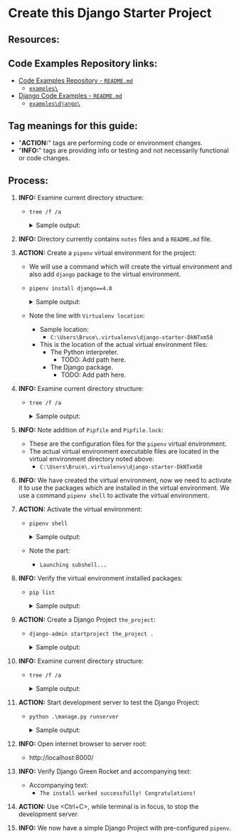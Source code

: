 # Create this Django Starter Project

## Resources:

## Code Examples Repository links:
* [Code Examples Repository - `README.md`](../../../README.md)
    * [`examples\`](../../../)
* [Django Code Examples - `README.md`](../../README.md)
    * [`examples\django\`](../../)

## Tag meanings for this guide:
* "**ACTION:**" tags are performing code or environment changes.
* "**INFO:**" tags are providing info or testing and not necessarily functional or code changes.

## Process:
1. **INFO:** Examine current directory structure:
    * `tree /f /a`
        <details>
        <summary>Sample output:</summary>

            PS C:\Users\Bruce\Programming\examples\django\django-starter> tree /f /a
            Folder PATH listing for volume OS
            Volume serial number is CC00-DD12
            C:.
            |   README.md
            |
            \---notes
                    00_create_django_starter.md
                    00_useful_commands_and_links.md

            PS C:\Users\Bruce\Programming\examples\django\django-starter>
        </details>

1. **INFO:** Directory currently contains `notes` files and a `README.md` file.

1. **ACTION:** Create a `pipenv` virtual environment for the project:
    * We will use a command which will create the virtual environment and also add `django` package to the virtual environment.
    * `pipenv install django==4.0`
        <details>
        <summary>Sample output:</summary>

            PS C:\Users\Bruce\Programming\examples\django\django-starter> pipenv install django==4.0
            Creating a virtualenv for this project...
            Pipfile: C:\Users\Bruce\Programming\examples\django\django-starter\Pipfile
            Using C:/Users/Bruce/AppData/Local/Programs/Python/Python310/python.exe (3.10.6) to create virtualenv...
            [====] Creating virtual environment...created virtual environment CPython3.10.6.final.0-64 in 2319ms
              creator CPython3Windows(dest=C:\Users\Bruce\.virtualenvs\django-starter-DkNTxm58, clear=False, no_vcs_ignore=False, global=False)
              seeder FromAppData(download=False, pip=bundle, setuptools=bundle, wheel=bundle, via=copy, app_data_dir=C:\Users\Bruce\AppData\Local\pypa\virtualenv)
                added seed packages: pip==22.2.2, setuptools==65.0.2, wheel==0.37.1
              activators BashActivator,BatchActivator,FishActivator,NushellActivator,PowerShellActivator,PythonActivator

            Successfully created virtual environment!
            Virtualenv location: C:\Users\Bruce\.virtualenvs\django-starter-DkNTxm58
            Creating a Pipfile for this project...
            Installing django==4.0...
            Adding django to Pipfile's [packages]...
            Installation Succeeded
            Pipfile.lock not found, creating...
            Locking [dev-packages] dependencies...
            Locking [packages] dependencies...
             Locking...Building requirements...
            Resolving dependencies...
            Success!
            Updated Pipfile.lock (036cf0)!
            Installing dependencies from Pipfile.lock (036cf0)...
              ================================ 0/0 - 00:00:00
            To activate this project's virtualenv, run pipenv shell.
            Alternatively, run a command inside the virtualenv with pipenv run.
            PS C:\Users\Bruce\Programming\examples\django\django-starter>
        </details>
    * Note the line with `Virtualenv location`:
        * Sample location:
            * `C:\Users\Bruce\.virtualenvs\django-starter-DkNTxm58`
        * This is the location of the actual virtual environment files:
            * The Python interpreter.
                * TODO: Add path here.
            * The Django package.
                * TODO: Add path here.

1. **INFO:** Examine current directory structure:
    * `tree /f /a`
        <details>
        <summary>Sample output:</summary>

            PS C:\Users\Bruce\Programming\examples\django\django-starter> tree /f /a
            Folder PATH listing for volume OS
            Volume serial number is CC00-DD12
            C:.
            |   Pipfile
            |   Pipfile.lock
            |   README.md
            |
            \---notes
                    00_create_django_starter.md
                    00_useful_commands_and_links.md

            PS C:\Users\Bruce\Programming\examples\django\django-starter>
        </details>

1. **INFO:** Note addition of `Pipfile` and `Pipfile.lock`:
    * These are the configuration files for the `pipenv` virtual environment.
    * The actual virtual environment executable files are located in the virtual environment directory noted above:
        * `C:\Users\Bruce\.virtualenvs\django-starter-DkNTxm58`

1. **INFO:** We have created the virtual environment, now we need to activate it to use the packages which are installed in the virtual environment. We use a command `pipenv shell` to activate the virtual environment.

1. **ACTION:** Activate the virtual environment:
    * `pipenv shell`
        <details>
        <summary>Sample output:</summary>

            PS C:\Users\Bruce\Programming\examples\django\django-starter> pipenv shell
            Launching subshell in virtual environment...
            PowerShell 7.2.6
            Copyright (c) Microsoft Corporation.

            https://aka.ms/powershell
            Type 'help' to get help.

            PS C:\Users\Bruce\Programming\examples\django\django-starter>
        </details>
    * Note the part:
        * `Launching subshell...`

1. **INFO:** Verify the virtual environment installed packages:
    * `pip list`
        <details>
        <summary>Sample output:</summary>

            PS C:\Users\Bruce\Programming\examples\django\django-starter> pip list
            Package    Version
            ---------- -------
            asgiref    3.5.2
            Django     4.0
            pip        22.2.2
            setuptools 65.0.2
            sqlparse   0.4.2
            tzdata     2022.2
            wheel      0.37.1
            PS C:\Users\Bruce\Programming\examples\django\django-starter>
        </details>

1. **ACTION:** Create a Django Project `the_project`:
    * `django-admin startproject the_project .`
        <details>
        <summary>Sample output:</summary>

            PS C:\Users\Bruce\Programming\examples\django\django-starter> django-admin startproject the_project .
            PS C:\Users\Bruce\Programming\examples\django\django-starter>
        </details>

1. **INFO:** Examine current directory structure:
    * `tree /f /a`
        <details>
        <summary>Sample output:</summary>

            PS C:\Users\Bruce\Programming\examples\django\django-starter-project> tree /f /a
            Folder PATH listing for volume OS
            Volume serial number is CC00-DD12
            C:.
            |   db.sqlite3
            |   manage.py
            |   Pipfile
            |   Pipfile.lock
            |   README.md
            |   
            +---notes
            |       00_create_django_starter.md
            |       00_useful_commands_and_links.md
            |       00_use_this_django_starter.md
            |       
            \---the_project
                    asgi.py
                    settings.py
                    urls.py
                    wsgi.py
                    __init__.py
                    
            PS C:\Users\Bruce\Programming\examples\django\django-starter-project>
        </details>

1. **ACTION:** Start development server to test the Django Project:
    * `python .\manage.py runserver`
        <details>
        <summary>Sample output:</summary>

            PS C:\Users\Bruce\Programming\examples\django\django-starter> python .\manage.py runserver
            Watching for file changes with StatReloader
            Performing system checks...

            System check identified no issues (0 silenced).

            You have 18 unapplied migration(s). Your project may not work properly until you apply the migrations for app(s): admin, auth, contenttypes, sessions.
            Run 'python manage.py migrate' to apply them.
            September 14, 2022 - 15:43:44
            Django version 4.0, using settings 'the_project.settings'
            Starting development server at http://127.0.0.1:8000/
            Quit the server with CTRL-BREAK.
        </details>

1. **INFO:** Open internet browser to server root:
    * http://localhost:8000/

1. **INFO:** Verify Django Green Rocket and accompanying text:
    * Accompanying text:
        * `The install worked successfully! Congratulations!`

1. **ACTION:** Use \<Ctrl+C\>, while terminal is in focus, to stop the development server.

1. **INFO:** We now have a simple Django Project with pre-configured `pipenv`.



